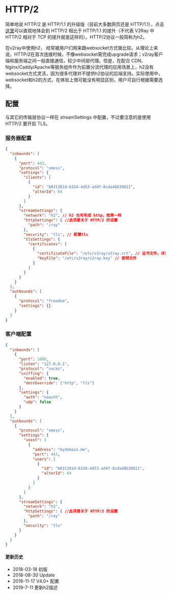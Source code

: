 # HTTP/2  

简单地说 HTTP/2 是 HTTP/1.1 的升级版（目前大多数网页还是 HTTP/1.1），点击[这里](https://http2.akamai.com/demo)可以直观地体会到 HTTP/2 相比于 HTTP/1.1 的提升（不代表 V2Ray 中 HTTP/2 相对于 TCP 的提升就是这样的）。HTTP/2协议一般简称为h2。

在v2ray中使用h2， 经常被用户们用来跟websocket方式做比较。从理论上来说，HTTP/2在首次连接时候，不像websocket需完成upgrade请求；v2ray客户端和服务端之间一般直接通信，较少中间层代理。但是，在配合 CDN、Nginx/Caddy/Apache等服务组件作为前置分流代理的应用场景上，h2没有websocket方式灵活，因为很多代理并不提供h2协议的后端支持。实际使用中，websocket和h2的方式，在体验上很可能没有明显区别，用户可自行根据需要选择。

## 配置

与其它的传输层协议一样在 streamSettings 中配置，不过要注意的是使用 HTTP/2 要开启 TLS。

### 服务器配置
```json
{
  "inbounds": [
    {
      "port": 443,
      "protocol": "vmess",
      "settings": {
        "clients": [
          {
            "id": "b831381d-6324-4d53-ad4f-8cda48b30811",
            "alterId": 64
          }
        ]
      },
      "streamSettings": {
        "network": "h2", // h2 也可写成 http，效果一样
        "httpSettings": { //此项是关于 HTTP/2 的设置
          "path": "/ray"
        },
        "security": "tls", // 配置tls
        "tlsSettings": {
          "certificates": [
            {
              "certificateFile": "/etc/v2ray/v2ray.crt", // 证书文件，详见 tls 小节
              "keyFile": "/etc/v2ray/v2ray.key" // 密钥文件
            }
          ]
        }
      }
    }
  ],
  "outbounds": [
    {
      "protocol": "freedom",
      "settings": {}
    }
  ]
}
```


### 客户端配置

```json
{
  "inbounds": [
    {
      "port": 1080,
      "listen": "127.0.0.1",
      "protocol": "socks",
      "sniffing": {
        "enabled": true,
        "destOverride": ["http", "tls"]
      },
      "settings": {
        "auth": "noauth",
        "udp": false
      }
    }
  ],
  "outbounds": [
    {
      "protocol": "vmess",
      "settings": {
        "vnext": [
          {
            "address": "mydomain.me",
            "port": 443,
            "users": [
              {
                "id": "b831381d-6324-4d53-ad4f-8cda48b30811",
                "alterId": 64
              }
            ]
          }
        ]
      },
      "streamSettings": {
        "network": "h2",
        "httpSettings": { //此项是关于 HTTP/2 的设置
          "path": "/ray"
        },
        "security": "tls"
      }
    }
  ]
}
```

#### 更新历史

- 2018-03-18 初版
- 2018-08-30 Update
- 2018-11-17 V4.0+ 配置
- 2019-7-11  更新h2描述
